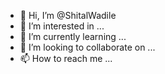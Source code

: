 - 👋 Hi, I’m @ShitalWadile
- 👀 I’m interested in ...
- 🌱 I’m currently learning ...
- 💞️ I’m looking to collaborate on ...
- 📫 How to reach me ...

<!---
ShitalWadile/ShitalWadile is a ✨ special ✨ repository because its `README.md` (this file) appears on your GitHub profile.
You can click the Preview link to take a look at your changes.
--->
